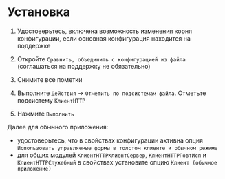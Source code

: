 # Установка

1. Удостоверьтесь, включена возможность изменения корня конфигурации, если основная конфигурация находится на поддержке

2. Откройте `Сравнить, объединить с конфигурацией из файла` (соглашаться на поддержку не обязательно)

3. Снимите все пометки

4. Выполните `Действия` → `Отметить по подсистемам файла`. Отметьте подсистему `КлиентHTTP`

5. Нажмите `Выполнить`

Далее для обычного приложения:

- удостоверьтесь, что в свойствах конфигурации активна опция `Использовать управляемые формы в толстом клиенте и обычном режиме`
- для общих модулей `КлиентHTTPКлиентСервер`, `КлиентHTTPПовтИсп` и `КлиентHTTPСлужебный` в свойствах установите опцию `Клиент (обычное приложение)`
